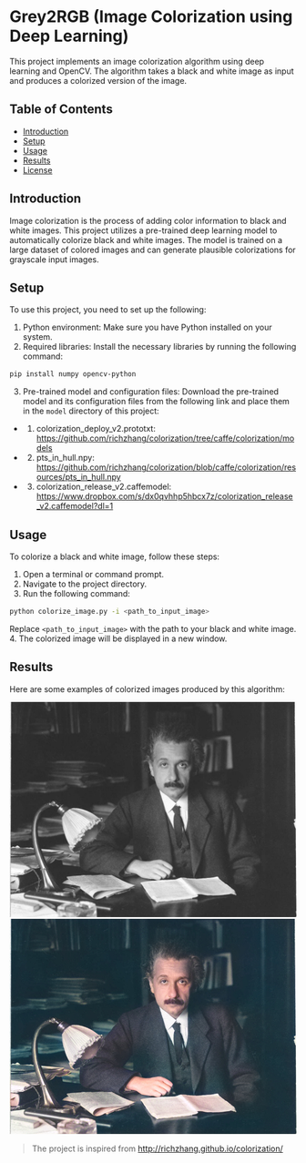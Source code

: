 # Grey2RGB (Image Colorization using Deep Learning)

This project implements an image colorization algorithm using deep learning and OpenCV. The algorithm takes a black and white image as input and produces a colorized version of the image.

## Table of Contents
- [Introduction](#introduction)
- [Setup](#setup)
- [Usage](#usage)
- [Results](#results)
- [License](#license)

## Introduction

Image colorization is the process of adding color information to black and white images. This project utilizes a pre-trained deep learning model to automatically colorize black and white images. The model is trained on a large dataset of colored images and can generate plausible colorizations for grayscale input images.

## Setup

To use this project, you need to set up the following:

1. Python environment: Make sure you have Python installed on your system.
2. Required libraries: Install the necessary libraries by running the following command:
```bash
pip install numpy opencv-python
```
3. Pre-trained model and configuration files: Download the pre-trained model and its configuration files from the following link and place them in the `model` directory of this project:
 - 1. colorization_deploy_v2.prototxt: https://github.com/richzhang/colorization/tree/caffe/colorization/models
 - 2. pts_in_hull.npy: https://github.com/richzhang/colorization/blob/caffe/colorization/resources/pts_in_hull.npy
 - 3. colorization_release_v2.caffemodel: https://www.dropbox.com/s/dx0qvhhp5hbcx7z/colorization_release_v2.caffemodel?dl=1

## Usage

To colorize a black and white image, follow these steps:

1. Open a terminal or command prompt.
2. Navigate to the project directory.
3. Run the following command:
```bash
python colorize_image.py -i <path_to_input_image>
```
Replace `<path_to_input_image>` with the path to your black and white image.
4. The colorized image will be displayed in a new window.

## Results

Here are some examples of colorized images produced by this algorithm:

![Original Image](images/einstein.jpg) ![Colorized Image](images/einstein1.jpg)

> The project is inspired from http://richzhang.github.io/colorization/
